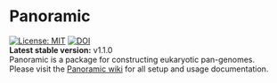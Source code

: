 # Panoramic
[![License: MIT](https://img.shields.io/badge/License-MIT-yellow.svg)](https://opensource.org/licenses/MIT)  [![DOI](https://zenodo.org/badge/280074129.svg)](https://zenodo.org/badge/latestdoi/280074129)  
**Latest stable version:** v1.1.0  
Panoramic is a package for constructing eukaryotic pan-genomes.  
Please visit the [Panoramic wiki](https://github.com/MayroseLab/Panoramic/wiki) for all setup and usage documentation.
